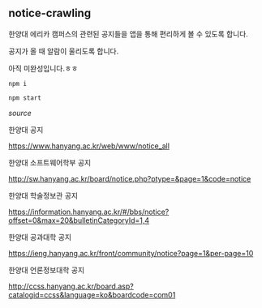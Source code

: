 ## notice-crawling


한양대 에리카 캠퍼스의 관련된 공지들을 앱을 통해 편리하게 볼 수 있도록 합니다.

공지가 올 때 알람이 울리도록 합니다.

아직 미완성입니다.ㅎㅎ

```
npm i

npm start

```

*source*

한양대 공지

https://www.hanyang.ac.kr/web/www/notice_all

한양대 소프트웨어학부 공지

http://sw.hanyang.ac.kr/board/notice.php?ptype=&page=1&code=notice

한양대 학술정보관 공지

https://information.hanyang.ac.kr/#/bbs/notice?offset=0&max=20&bulletinCategoryId=1,4


한양대 공과대학 공지 

https://ieng.hanyang.ac.kr/front/community/notice?page=1&per-page=10

한양대 언론정보대학 공지

http://ccss.hanyang.ac.kr/board.asp?catalogid=ccss&language=ko&boardcode=com01